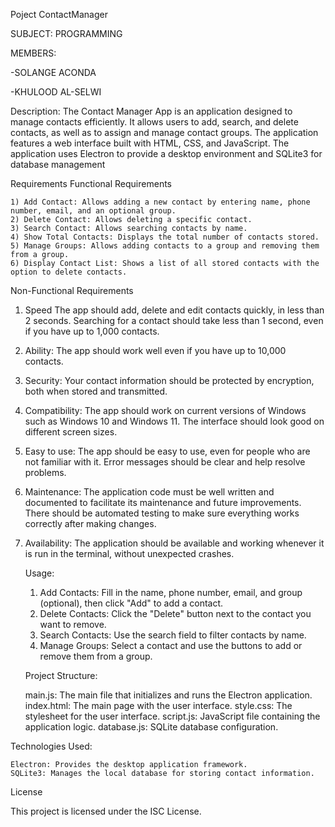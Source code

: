 Poject ContactManager

SUBJECT: PROGRAMMING

MEMBERS:

-SOLANGE ACONDA

-KHULOOD AL-SELWI

Description:
The Contact Manager App is an application designed to manage contacts efficiently. 
It allows users to add, search, and delete contacts, as well as to assign and manage contact groups. 
The application features a web interface built with HTML, CSS, and JavaScript.
The application uses Electron to provide a desktop environment and SQLite3 for database management

Requirements
Functional Requirements

    1) Add Contact: Allows adding a new contact by entering name, phone number, email, and an optional group.
    2) Delete Contact: Allows deleting a specific contact.
    3) Search Contact: Allows searching contacts by name.
    4) Show Total Contacts: Displays the total number of contacts stored.
    5) Manage Groups: Allows adding contacts to a group and removing them from a group.
    6) Display Contact List: Shows a list of all stored contacts with the option to delete contacts.

 Non-Functional Requirements

 1) Speed
 The app should add, delete and edit contacts quickly, in less than 2 seconds.
 Searching for a contact should take less than 1 second, even if you have up to 1,000 contacts.
 2) Ability:
 The app should work well even if you have up to 10,000 contacts.
 3) Security:
 Your contact information should be protected by encryption, both when stored and transmitted.
 4) Compatibility:
 The app should work on current versions of Windows such as Windows 10 and Windows 11.
 The interface should look good on different screen sizes.
 5) Easy to use:
 The app should be easy to use, even for people who are not familiar with it.
 Error messages should be clear and help resolve problems.
 6) Maintenance:
 The application code must be well written and documented to facilitate its maintenance and future improvements.
 There should be automated testing to make sure everything works correctly after making changes.
 7) Availability:
 The application should be available and working whenever it is run in the terminal, without unexpected crashes.


    Usage:

    1) Add Contacts: Fill in the name, phone number, email, and group (optional), then click "Add" to add a contact.
    2) Delete Contacts: Click the "Delete" button next to the contact you want to remove.
    3) Search Contacts: Use the search field to filter contacts by name.
    4) Manage Groups: Select a contact and use the buttons to add or remove them from a group.

    Project Structure:

    main.js: The main file that initializes and runs the Electron application.
    index.html: The main page with the user interface.
    style.css: The stylesheet for the user interface.
    script.js: JavaScript file containing the application logic.
    database.js: SQLite database configuration.

   Technologies Used:

    Electron: Provides the desktop application framework.
    SQLite3: Manages the local database for storing contact information.

   License

   This project is licensed under the ISC License. 
